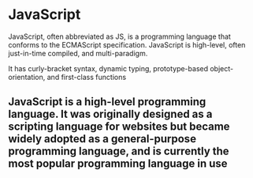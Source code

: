 # JavaScript


JavaScript, often abbreviated as JS, is a programming language that conforms to the ECMAScript specification. JavaScript is high-level, often just-in-time compiled, and multi-paradigm. 
It has curly-bracket syntax, dynamic typing, prototype-based object-orientation, and first-class functions


## JavaScript is a high-level programming language. It was originally designed as a scripting language for websites but became widely adopted as a general-purpose programming language, and is currently the most popular programming language in use